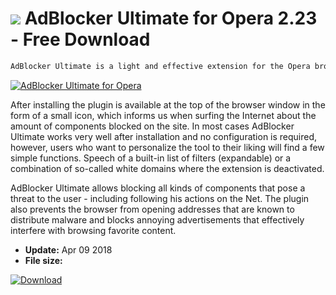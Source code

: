 # ![](https://cdn.softexe.net/static/icon/7/adblocker-ultimate-dla-opery-10406.png) AdBlocker Ultimate for Opera 2.23 - Free Download

```sh
AdBlocker Ultimate is a light and effective extension for the Opera browser, which allows you to block all types of nuisance and dangerous components on websites.
```
[![AdBlocker Ultimate for Opera](https://gallery.dpcdn.pl/imgc/Tools/81705/g_-_420x350_1.5_-_x42b01b52-d106-49b4-a018-243f07d23731.png)](https://softexe.net/win/internet/browser-add-ons/adblocker-ultimate-for-opera:pRdRf.html)

After installing the plugin is available at the top of the browser window in the form of a small icon, which informs us when surfing the Internet about the amount of components blocked on the site. In most cases AdBlocker Ultimate works very well after installation and no configuration is required, however, users who want to personalize the tool to their liking will find a few simple functions. Speech of a built-in list of filters (expandable) or a combination of so-called white domains where the extension is deactivated.
 
 AdBlocker Ultimate allows blocking all kinds of components that pose a threat to the user - including following his actions on the Net. The plugin also prevents the browser from opening addresses that are known to distribute malware and blocks annoying advertisements that effectively interfere with browsing favorite content.


- **Update:** Apr 09 2018
- **File size:** 

[![Download](https://cdn.softexe.net/static/img/download.png)](https://softexe.net/win/internet/browser-add-ons/adblocker-ultimate-for-opera:pRdRf.html)

